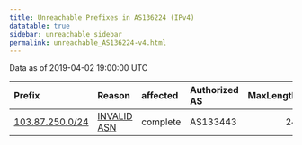 ```yaml
---
title: Unreachable Prefixes in AS136224 (IPv4)
datatable: true
sidebar: unreachable_sidebar
permalink: unreachable_AS136224-v4.html
---
```


Data as of 2019-04-02 19:00:00 UTC


<div class="datatable-begin"></div>

| Prefix                                                   | Reason                                                                                                  | affected   | Authorized AS   |   MaxLength | Anchor                                       |   unreachable /24s |
|:---------------------------------------------------------|:--------------------------------------------------------------------------------------------------------|:-----------|:----------------|------------:|:---------------------------------------------|-------------------:|
| [103.87.250.0/24](https://stat.ripe.net/103.87.250.0/24) | [INVALID ASN](https://rpki-validator.ripe.net/announcement-preview?asn=AS136224&prefix=103.87.250.0/24) | complete   | AS133443        |          24 | [APNIC](unreachable_APNIC_RPKI_Root-v4.html) |                  1 |

<div class="datatable-end"></div>